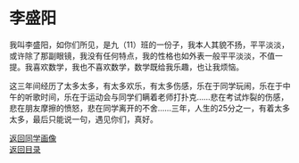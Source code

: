 # 李盛阳

我叫李盛阳，如你们所见，是九（11）班的一份子，我本人其貌不扬，平平淡淡，或许除了那副眼镜，我没有任何特点，我的性格也如外表一般平平淡淡，不值一提。我喜欢数学，我也不喜欢数学，数学既给我乐趣，也让我烦恼。

这三年间经历了太多太多，有太多欢乐，有太多伤感，乐在于同学玩闹，乐在于中午的听歌时间，乐在于运动会与同学们瞒着老师打扑克……悲在考试炸裂的伤感，悲在朋友摩擦的愤怒，悲在同学离开的不舍……三年，人生的25分之一，有着太多太多，最后只能说一句，遇见你们，真好。

[返回同学画像](/同学画像.html)  
[返回目录](/index.html)
